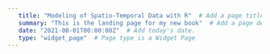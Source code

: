 ```yaml
---
   title: "Modeling of Spatio-Temporal Data with R"  # Add a page title.
   summary: "This is the landing page for my new book"  # Add a page description.
   date: "2021-08-01T00:00:00Z"  # Add today's date.
   type: "widget_page"  # Page type is a Widget Page
---
```


